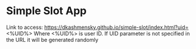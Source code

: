 # Simple Slot App
Link to access: https://dkashmensky.github.io/simple-slot/index.html?uid=<%UID%>
Where <%UID%> is user ID.
If UID parameter is not specified in the URL it will be generated randomly
